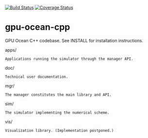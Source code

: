 [![Build Status](https://travis-ci.org/metno/gpu-ocean-cpp.svg?branch=master)](https://travis-ci.org/metno/gpu-ocean-cpp)
[![Coverage Status](https://coveralls.io/repos/github/metno/gpu-ocean-cpp/badge.svg?branch=master)](https://coveralls.io/github/metno/gpu-ocean-cpp?branch=master)

# gpu-ocean-cpp
GPU Ocean C++ codebase. See INSTALL for installation instructions.

apps/

	Applications running the simulator through the manager API.

doc/

	Technical user documentation.

mgr/

	The manager constitutes the main library and API.

sim/

	The simulator implementing the numerical scheme.

vis/

	Visualization library. (Implementation postponed.)
